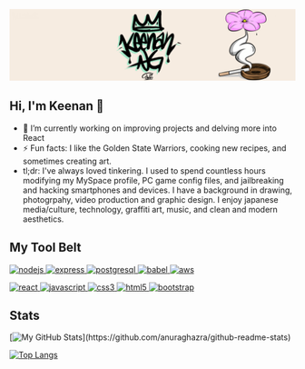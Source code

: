 ![Banner](https://github.com/dotkeenan/dotkeenan/blob/main/images/linkedinbanner.png)

## Hi, I'm Keenan 👋
- 🔭 I’m currently working on improving projects and delving more into React
- ⚡ Fun facts: I like the Golden State Warriors, cooking new recipes, and sometimes creating art.
- tl;dr: I've always loved tinkering.  I used to spend countless hours modifying my MySpace profile, PC game config files, and jailbreaking and hacking smartphones and devices.  I have a background in drawing, photogrpahy, video production and graphic design.  I enjoy japanese media/culture, technology, graffiti art, music, and clean and modern aesthetics.
## My Tool Belt
<p align="left"> 
  <a href="https://nodejs.org" target="_blank"> <img src="https://devicons.github.io/devicon/devicon.git/icons/nodejs/nodejs-original-wordmark.svg" alt="nodejs" width="40" height="40"/> </a> 
  <a href="https://expressjs.com" target="_blank"> <img src="https://devicons.github.io/devicon/devicon.git/icons/express/express-original-wordmark.svg" alt="express" width="40" height="40"/> </a> 
  <a href="https://www.postgresql.org" target="_blank"> <img src="https://devicons.github.io/devicon/devicon.git/icons/postgresql/postgresql-original-wordmark.svg" alt="postgresql" width="40" height="40"/> </a> 
  <a href="https://babeljs.io/" target="_blank"> <img src="https://www.vectorlogo.zone/logos/babeljs/babeljs-icon.svg" alt="babel" width="40" height="40"/> </a> 
  <a href="https://aws.amazon.com" target="_blank"> <img src="https://devicons.github.io/devicon/devicon.git/icons/amazonwebservices/amazonwebservices-original-wordmark.svg" alt="aws" width="40" height="40"/> </a> 
  
  </p>
  <p align="left"> 
  <a href="https://reactjs.org/" target="_blank"> <img src="https://devicons.github.io/devicon/devicon.git/icons/react/react-original-wordmark.svg" alt="react" width="40" height="40"/> </a> 
  <a href="https://developer.mozilla.org/en-US/docs/Web/JavaScript" target="_blank"> <img src="https://devicons.github.io/devicon/devicon.git/icons/javascript/javascript-original.svg" alt="javascript" width="40" height="40"/> </a> 
  <a href="https://www.w3schools.com/css/" target="_blank"> <img src="https://devicons.github.io/devicon/devicon.git/icons/css3/css3-original-wordmark.svg" alt="css3" width="40" height="40"/> </a>  
  <a href="https://www.w3.org/html/" target="_blank"> <img src="https://devicons.github.io/devicon/devicon.git/icons/html5/html5-original-wordmark.svg" alt="html5" width="40" height="40"/> </a> 
  <a href="https://getbootstrap.com" target="_blank"> <img src="https://devicons.github.io/devicon/devicon.git/icons/bootstrap/bootstrap-plain.svg" alt="bootstrap" width="40" height="40"/> </a>
  

## Stats
[![My GitHub Stats](https://github-readme-stats.vercel.app/api?username=dotkeenan&hide=contribs,stars,issues&count_private=true&theme=cobalt&show_icons=true&custom_title=My%20Stats!)](https://github.com/anuraghazra/github-readme-stats)

[![Top Langs](https://github-readme-stats.vercel.app/api/top-langs/?username=dotkeenan&layout=compact&theme=cobalt)](https://github.com/anuraghazra/github-readme-stats)

<!--
**dotkeenan/dotkeenan** is a ✨ _special_ ✨ repository because its `README.md` (this file) appears on your GitHub profile.

Here are some ideas to get you started:

- 🔭 I’m currently working on ...
- 🌱 I’m currently learning ...
- 👯 I’m looking to collaborate on ...
- 🤔 I’m looking for help with ...
- 💬 Ask me about ...
- 📫 How to reach me: ...
- 😄 Pronouns: ...
- ⚡ Fun fact: ...
-->
